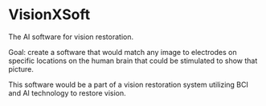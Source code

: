 # VisionXSoft
The AI software for vision restoration. 

Goal: create a software that would match any image to electrodes on specific locations on the human brain that could be stimulated to show that picture.

This software would be a part of a vision restoration system utilizing BCI and AI technology to restore vision.
